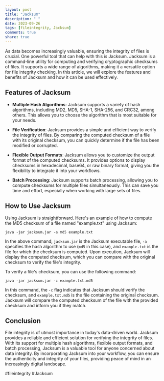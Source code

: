 ```yaml
---
layout: post
title: "Jacksum"
description: " "
date: 2023-09-26
tags: [fileintegrity, Jacksum]
comments: true
share: true
---
```


As data becomes increasingly valuable, ensuring the integrity of files is crucial. One powerful tool that can help with this is Jacksum. Jacksum is a command-line utility for computing and verifying cryptographic checksums of files. It supports a wide range of algorithms, making it a versatile option for file integrity checking. In this article, we will explore the features and benefits of Jacksum and how it can be used effectively.

## Features of Jacksum

- **Multiple Hash Algorithms**: Jacksum supports a variety of hash algorithms, including MD2, MD5, SHA-1, SHA-256, and CRC32, among others. This allows you to choose the algorithm that is most suitable for your needs.

- **File Verification**: Jacksum provides a simple and efficient way to verify the integrity of files. By comparing the computed checksum of a file with its original checksum, you can quickly determine if the file has been modified or corrupted.

- **Flexible Output Formats**: Jacksum allows you to customize the output format of the computed checksums. It provides options to display checksums in hexadecimal, base64, or raw binary format, giving you the flexibility to integrate it into your workflows.

- **Batch Processing**: Jacksum supports batch processing, allowing you to compute checksums for multiple files simultaneously. This can save you time and effort, especially when working with large sets of files.

## How to Use Jacksum

Using Jacksum is straightforward. Here's an example of how to compute the MD5 checksum of a file named "example.txt" using Jacksum:

```shell
java -jar jacksum.jar -a md5 example.txt
```

In the above command, `jacksum.jar` is the Jacksum executable file, `-a` specifies the hash algorithm to use (`md5` in this case), and `example.txt` is the file for which the checksum is computed. Upon execution, Jacksum will display the computed checksum, which you can compare with the original checksum to verify the file's integrity.

To verify a file's checksum, you can use the following command:

```shell
java -jar jacksum.jar -c example.txt.md5
```

In this command, the `-c` flag indicates that Jacksum should verify the checksum, and `example.txt.md5` is the file containing the original checksum. Jacksum will compare the computed checksum of the file with the provided checksum and inform you if they match.

## Conclusion

File integrity is of utmost importance in today's data-driven world. Jacksum provides a reliable and efficient solution for verifying the integrity of files. With its support for multiple hash algorithms, flexible output formats, and batch processing, Jacksum is a valuable tool for anyone concerned about data integrity. By incorporating Jacksum into your workflow, you can ensure the authenticity and integrity of your files, providing peace of mind in an increasingly digital landscape.

#fileintegrity #Jacksum